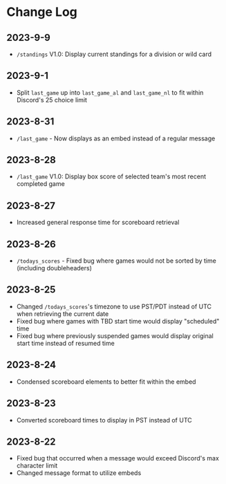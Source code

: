 # Change Log
## 2023-9-9
- `/standings` V1.0: Display current standings for a division or wild card
## 2023-9-1
- Split `last_game` up into `last_game_al` and `last_game_nl` to fit within Discord's 25 choice limit
## 2023-8-31
- `/last_game` - Now displays as an embed instead of a regular message
## 2023-8-28
- `/last_game` V1.0: Display box score of selected team's most recent completed game
## 2023-8-27
- Increased general response time for scoreboard retrieval
## 2023-8-26
- `/todays_scores` - Fixed bug where games would not be sorted by time (including doubleheaders)
## 2023-8-25
- Changed `/todays_scores`'s timezone to use PST/PDT instead of UTC when retrieving the current date
- Fixed bug where games with TBD start time would display "scheduled" time
- Fixed bug where previously suspended games would display original start time instead of resumed time
## 2023-8-24
- Condensed scoreboard elements to better fit within the embed
## 2023-8-23
- Converted scoreboard times to display in PST instead of UTC
## 2023-8-22
- Fixed bug that occurred when a message would exceed Discord's max character limit
- Changed message format to utilize embeds